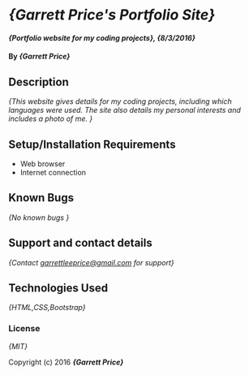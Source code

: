 # _{Garrett Price's Portfolio Site}_

#### _{Portfolio website for my coding projects}, {8/3/2016}_

#### By _**{Garrett Price}**_

## Description

_{This website gives details for my coding projects, including which languages were used. The site also details my personal interests and includes a photo of me. }_

## Setup/Installation Requirements

* Web browser
* Internet connection

## Known Bugs

_{No known bugs }_

## Support and contact details

_{Contact garrettleeprice@gmail.com for support}_

## Technologies Used

_{HTML,CSS,Bootstrap}_

### License

*{MIT}*

Copyright (c) 2016 **_{Garrett Price}_**
